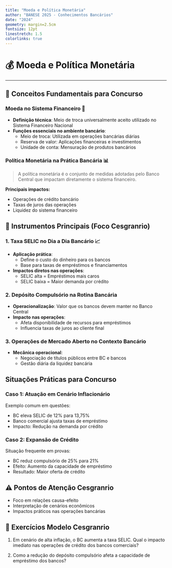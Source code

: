 ```yaml
---
title: "Moeda e Política Monetária"
author: "BANESE 2025 - Conhecimentos Bancários"
date: "2024"
geometry: margin=2.5cm
fontsize: 12pt
linestretch: 1.5
colorlinks: true
---
```


# 💰 Moeda e Política Monetária
---

## 📌 Conceitos Fundamentais para Concurso

### Moeda no Sistema Financeiro 🏦
- **Definição técnica**: Meio de troca universalmente aceito utilizado no Sistema Financeiro Nacional
- **Funções essenciais no ambiente bancário**:
  - Meio de troca: Utilizada em operações bancárias diárias
  - Reserva de valor: Aplicações financeiras e investimentos
  - Unidade de conta: Mensuração de produtos bancários

### Política Monetária na Prática Bancária 📊
> A política monetária é o conjunto de medidas adotadas pelo Banco Central que impactam diretamente o sistema financeiro.

**Principais impactos:**
- Operações de crédito bancário
- Taxas de juros das operações
- Liquidez do sistema financeiro

## 🎯 Instrumentos Principais (Foco Cesgranrio)

### 1. Taxa SELIC no Dia a Dia Bancário 📈
- **Aplicação prática**: 
  - Define o custo do dinheiro para os bancos
  - Base para taxas de empréstimos e financiamentos
- **Impactos diretos nas operações**: 
  - SELIC alta = Empréstimos mais caros
  - SELIC baixa = Maior demanda por crédito

### 2. Depósito Compulsório na Rotina Bancária
- **Operacionalização**: Valor que os bancos devem manter no Banco Central
- **Impacto nas operações**:
  - Afeta disponibilidade de recursos para empréstimos
  - Influencia taxas de juros ao cliente final

### 3. Operações de Mercado Aberto no Contexto Bancário
- **Mecânica operacional**: 
  - Negociação de títulos públicos entre BC e bancos
  - Gestão diária da liquidez bancária

## Situações Práticas para Concurso

### Caso 1: Atuação em Cenário Inflacionário
Exemplo comum em questões:
- BC eleva SELIC de 12% para 13,75%
- Banco comercial ajusta taxas de empréstimo
- Impacto: Redução na demanda por crédito

### Caso 2: Expansão de Crédito
Situação frequente em provas:
- BC reduz compulsório de 25% para 21%
- Efeito: Aumento da capacidade de empréstimo
- Resultado: Maior oferta de crédito

## ⚠️ Pontos de Atenção Cesgranrio
- Foco em relações causa-efeito
- Interpretação de cenários econômicos
- Impactos práticos nas operações bancárias

## 📝 Exercícios Modelo Cesgranrio
1. Em cenário de alta inflação, o BC aumenta a taxa SELIC. Qual o impacto imediato nas operações de crédito dos bancos comerciais?

2. Como a redução do depósito compulsório afeta a capacidade de empréstimo dos bancos?